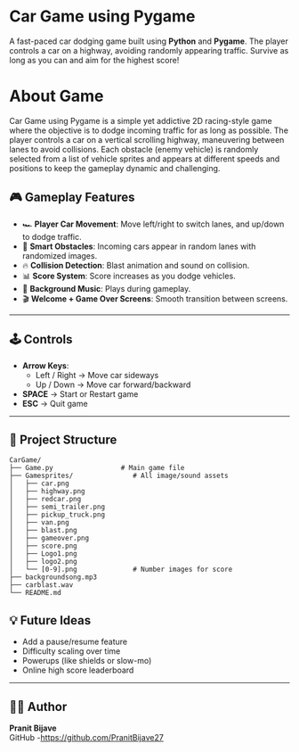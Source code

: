 # Car Game using Pygame

A fast-paced car dodging game built using **Python** and **Pygame**. The player controls a car on a highway, avoiding randomly appearing traffic. Survive as long as you can and aim for the highest score!


# About Game

  Car Game using Pygame is a simple yet addictive 2D racing-style game where the objective is to dodge incoming traffic for as long as possible. The player controls a car on a vertical scrolling highway, maneuvering between lanes to avoid collisions. Each obstacle (enemy vehicle) is randomly selected from a list of vehicle sprites and appears at different speeds and positions to keep the gameplay dynamic and challenging.
 
## 🎮 Gameplay Features

- 🏎️ **Player Car Movement**: Move left/right to switch lanes, and up/down to dodge traffic.
- 🧠 **Smart Obstacles**: Incoming cars appear in random lanes with randomized images.
- 🔥 **Collision Detection**: Blast animation and sound on collision.
- 📊 **Score System**: Score increases as you dodge vehicles.
- 🎵 **Background Music**: Plays during gameplay.
- 🎬 **Welcome + Game Over Screens**: Smooth transition between screens.

---

## 🕹️ Controls

- **Arrow Keys**:
  - Left / Right → Move car sideways
  - Up / Down → Move car forward/backward
- **SPACE** → Start or Restart game
- **ESC** → Quit game

---

## 📂 Project Structure

```
CarGame/
├── Game.py                 # Main game file
├── Gamesprites/               # All image/sound assets
│   ├── car.png
│   ├── highway.png
│   ├── redcar.png
│   ├── semi_trailer.png
│   ├── pickup_truck.png
│   ├── van.png
│   ├── blast.png
│   ├── gameover.png
│   ├── score.png
│   ├── Logo1.png
│   ├── logo2.png
│   └── [0-9].png              # Number images for score
├── backgroundsong.mp3
├── carblast.wav
└── README.md
```

## 💡 Future Ideas

- Add a pause/resume feature
- Difficulty scaling over time
- Powerups (like shields or slow-mo)
- Online high score leaderboard

---

## 👨‍💻 Author

**Pranit Bijave**  
GitHub -https://github.com/PranitBijave27


